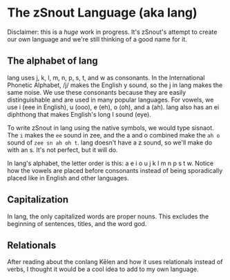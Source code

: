 # The zSnout Language (aka lang)

Disclaimer: this is a _huge_ work in progress. It's zSnout's attempt to create
our own language and we're still thinking of a good name for it.

## The alphabet of lang

lang uses j, k, l, m, n, p, s, t, and w as consonants. In the International
Phonetic Alphabet, /j/ makes the English y sound, so the j in lang makes the
same noise. We use these consonants because they are easily distinguishable and
are used in many popular languages. For vowels, we use i (eee in English), u
(ooo), e (eh), o (oh), and a (ah). lang also has an ei diphthong that makes
English's long I sound (eye).

To write zSnout in lang using the native symbols, we would type sisnaot. The `i`
makes the `ee` sound in zee, and the a and o combined make the `ah o` sound of
`zee sn ah oh t`. lang doesn't have a z sound, so we'll make do with an s. It's
not perfect, but it will do.

In lang's alphabet, the letter order is this: a e i o u j k l m n p s t w.
Notice how the vowels are placed before consonants instead of being sporadically
placed like in English and other languages.

## Capitalization

In lang, the only capitalized words are proper nouns. This excludes the
beginning of sentences, titles, and the word god.

## Relationals

After reading about the conlang Kēlen and how it uses relationals instead of
verbs, I thought it would be a cool idea to add to my own language.
